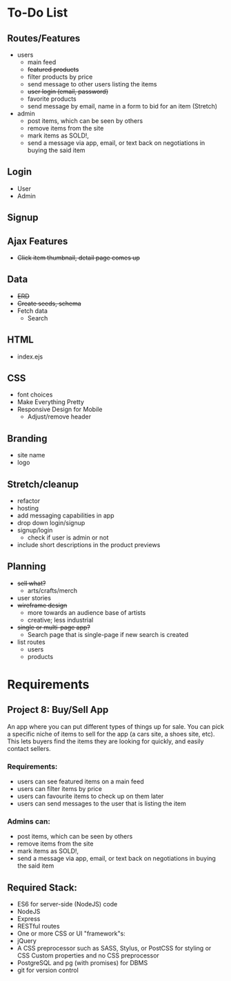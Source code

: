 # To-Do List

## Routes/Features
* users 
  * main feed
  * ~~featured products~~
  * filter products by price
  * send message to other users listing the items
  * ~~user login (email, password)~~
  * favorite products
  * send message by email, name in a form to bid for an item (Stretch)
* admin
  * post items, which can be seen by others
  * remove items from the site
  * mark items as SOLD!,
  * send a message via app, email, or text back on negotiations in buying the said item

## Login
  * User
  * Admin

## Signup

## Ajax Features
* ~~Click item thumbnail, detail page comes up~~


## Data
* ~~ERD~~
* ~~Create seeds, schema~~
* Fetch data
  * Search

## HTML
* index.ejs

## CSS 
* font choices
* Make Everything Pretty
* Responsive Design for Mobile
  * Adjust/remove header

## Branding
* site name
* logo

## Stretch/cleanup
* refactor
* hosting
* add messaging capabilities in app
* drop down login/signup
* signup/login
  * check if user is admin or not
* include short descriptions in the product previews

## Planning

* ~~sell what?~~
  - arts/crafts/merch
* user stories
* ~~wireframe design~~
  - more towards an audience base of artists
  - creative; less industrial
* ~~single or multi-page app?~~
  - Search page that is single-page if new search is created
* list routes
  - users
  - products

# Requirements

## Project 8: Buy/Sell App

An app where you can put different types of things up for sale. You can pick a specific niche of items to sell for the app (a cars site, a shoes site, etc). This lets buyers find the items they are looking for quickly, and easily contact sellers.

### Requirements:
* users can see featured items on a main feed
* users can filter items by price
* users can favourite items to check up on them later
* users can send messages to the user that is listing the item

### Admins can:

* post items, which can be seen by others
* remove items from the site
* mark items as SOLD!,
* send a message via app, email, or text back on negotiations in buying the said item

## Required Stack:

* ES6 for server-side (NodeJS) code
* NodeJS
* Express
* RESTful routes
* One or more CSS or UI "framework"s:
* jQuery
* A CSS preprocessor such as SASS, Stylus, or PostCSS for styling or CSS Custom properties and no CSS preprocessor
* PostgreSQL and pg (with promises) for DBMS
* git for version control
